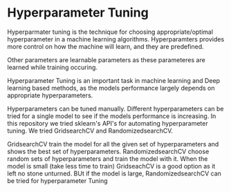 # Hyperparameter Tuning

Hyperparmater tuning is the technique for choosing appropriate/optimal hyperparameter in a machine learning algorithms. Hyperparamters provides more control on how the machine will learn, and they are predefined.

Other parameters are learnable parameters as these parameteres are learned while training occuring.

Hyperparameter Tuning is an important task in machine learning and Deep learning based methods, as the models performance largely depends on appropriate hyperparameters.

Hyperparameters can be tuned manually. Different hyperparameters can be tried for a single model to see if the models performance is increasing. In this repository we tried sklearn's API's for automating hyperparameter tuning. We tried GridsearchCV and RandomizedsearchCV. 

GridsearchCV train the model for all the given set of hyperparameters and shows the best set of hyperparameters. RandomizedsearchCV choose random sets of hyperparameters and train the model with it. When the model is small (take less time to train) GridseachCV is a good option as it left no stone unturned. BUt if the model is large, RandomizedsearchCV can be tried for hyperparameter Tuning 
